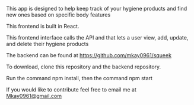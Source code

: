 This app is designed to help keep track of your hygiene products and find new ones based on specific body features

This frontend is built in React.

This frontend interface calls the API and that lets a user view, add, update, and delete their hygiene products

The backend can be found at https://github.com/mkay0961/squeek

To download, clone this repository and the backend repository.

Run the command npm install, then the command npm start

If you would like to contribute feel free to email me at Mkay0961@gmail.com
